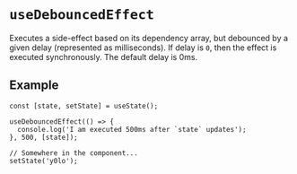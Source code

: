 # `useDebouncedEffect`

Executes a side-effect based on its dependency array, but debounced by a given delay (represented as milliseconds). If delay is `0`, then the effect is executed synchronously. The default delay is 0ms.

## Example

```tsx
const [state, setState] = useState();

useDebouncedEffect(() => {
  console.log('I am executed 500ms after `state` updates');
}, 500, [state]);

// Somewhere in the component...
setState('y0lo');
```
